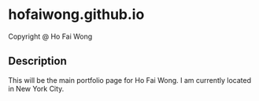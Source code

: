 # hofaiwong.github.io
 Copyright @ Ho Fai Wong
## Description
This will be the main portfolio page for Ho Fai Wong. I am currently located in New York City.